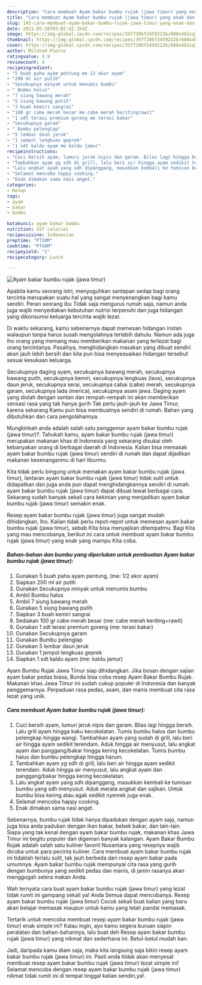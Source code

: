 ```yaml
---
description: "Cara membuat Ayam bakar bumbu rujak (jawa timur) yang enak dan Mudah Dibuat"
title: "Cara membuat Ayam bakar bumbu rujak (jawa timur) yang enak dan Mudah Dibuat"
slug: 145-cara-membuat-ayam-bakar-bumbu-rujak-jawa-timur-yang-enak-dan-mudah-dibuat
date: 2021-05-16T03:02:42.354Z
image: https://img-global.cpcdn.com/recipes/35f720bf2459222b/680x482cq70/ayam-bakar-bumbu-rujak-jawa-timur-foto-resep-utama.jpg
thumbnail: https://img-global.cpcdn.com/recipes/35f720bf2459222b/680x482cq70/ayam-bakar-bumbu-rujak-jawa-timur-foto-resep-utama.jpg
cover: https://img-global.cpcdn.com/recipes/35f720bf2459222b/680x482cq70/ayam-bakar-bumbu-rujak-jawa-timur-foto-resep-utama.jpg
author: Mildred Pierce
ratingvalue: 3.9
reviewcount: 4
recipeingredient:
- "5 buah paha ayam pentung me 12 ekor ayam"
- "200 ml air putih"
- "Secukupnya minyak untuk menumis bumbu"
- " Bumbu halus"
- "7 siung bawang merah"
- "5 siung bawang putih"
- "3 buah kemiri sangrai"
- "100 gr cabe merah besar me cabe merah keritingrawit"
- "1 sdt terasi premium goreng me terasi bakar"
- "Secukupnya garam"
- " Bumbu pelenglap"
- "5 lembar daun jeruk"
- "1 jempol lengkuas geprek"
- "1 sdt kaldu ayam me kaldu jamur"
recipeinstructions:
- "Cuci bersih ayam, lumuri jeruk nipis dan garam. Bilas lagi hingga bersih. Lalu grill ayam hingga kaku kecokelatan. Tumis bumbu halus dan bumbu pelengkap hingga wangi. Tambahkan ayam yang sudah di grill, lalu beri air hingga ayam sedikit terendam. Aduk hingga air menyusut, lalu angkat ayam dan panggang/bakar hingga kering kecokelatan. Tumis bumbu halus dan bumbu pelengkap hingga harum."
- "Tambahkan ayam yg sdh di grill, lalu beri air hingga ayam sedikit terendam. Aduk hingga air menyusut, lalu angkat ayam dan panggang/bakar hingga kering kecokelatan."
- "Lalu angkat ayam yang sdh dipanggang, masukkan kembali ke tumisan bumbu yang sdh menyusut. Aduk merata angkat dan sajikan. Untuk bumbu bisa kering atau agak sedikit nyemek juga enak."
- "Selamat mencoba happy cooking."
- "Enak dimakan sama nasi anget."
categories:
- Resep
tags:
- ayam
- bakar
- bumbu

katakunci: ayam bakar bumbu 
nutrition: 157 calories
recipecuisine: Indonesian
preptime: "PT20M"
cooktime: "PT48M"
recipeyield: "1"
recipecategory: Lunch

---
```



![Ayam bakar bumbu rujak (jawa timur)](https://img-global.cpcdn.com/recipes/35f720bf2459222b/680x482cq70/ayam-bakar-bumbu-rujak-jawa-timur-foto-resep-utama.jpg)

Apabila kamu seorang istri, menyuguhkan santapan sedap bagi orang tercinta merupakan suatu hal yang sangat menyenangkan bagi kamu sendiri. Peran seorang ibu Tidak saja mengurus rumah saja, namun anda juga wajib menyediakan kebutuhan nutrisi terpenuhi dan juga hidangan yang dikonsumsi keluarga tercinta wajib lezat.

Di waktu  sekarang, kamu sebenarnya dapat memesan hidangan instan walaupun tanpa harus susah mengolahnya terlebih dahulu. Namun ada juga lho orang yang memang mau memberikan makanan yang terlezat bagi orang tercintanya. Pasalnya, menghidangkan masakan yang dibuat sendiri akan jauh lebih bersih dan kita pun bisa menyesuaikan hidangan tersebut sesuai kesukaan keluarga. 

Secukupnya daging ayam, secukupnya bawang merah, secukupnya bawang putih, secukupnya kemiri, secukupnya lengkuas (laos), secukupnya daun jeruk, secukupnya serai, secukupnya cabai (cabe) merah, secukupnya garam, secukupnya lada (merica), secukupnya asam jawa. Daging ayam yang diolah dengan santan dan rempah-rempah ini akan memberikan sensasi rasa yang tak hanya gurih Tak perlu jauh-jauh ke Jawa Timur, karena sekarang Kamu pun bisa membuatnya sendiri di rumah. Bahan yang dibutuhkan dan cara pengolahannya.

Mungkinkah anda adalah salah satu penggemar ayam bakar bumbu rujak (jawa timur)?. Tahukah kamu, ayam bakar bumbu rujak (jawa timur) merupakan makanan khas di Indonesia yang sekarang disukai oleh kebanyakan orang di berbagai daerah di Indonesia. Kalian bisa memasak ayam bakar bumbu rujak (jawa timur) sendiri di rumah dan dapat dijadikan makanan kesenanganmu di hari liburmu.

Kita tidak perlu bingung untuk memakan ayam bakar bumbu rujak (jawa timur), lantaran ayam bakar bumbu rujak (jawa timur) tidak sulit untuk didapatkan dan juga anda pun dapat menghidangkannya sendiri di rumah. ayam bakar bumbu rujak (jawa timur) dapat dibuat lewat berbagai cara. Sekarang sudah banyak sekali cara kekinian yang menjadikan ayam bakar bumbu rujak (jawa timur) semakin enak.

Resep ayam bakar bumbu rujak (jawa timur) juga sangat mudah dihidangkan, lho. Kalian tidak perlu repot-repot untuk memesan ayam bakar bumbu rujak (jawa timur), sebab Kita bisa menyajikan ditempatmu. Bagi Kita yang mau mencobanya, berikut ini cara untuk membuat ayam bakar bumbu rujak (jawa timur) yang enak yang mampu Kita coba.

<!--inarticleads1-->

##### Bahan-bahan dan bumbu yang diperlukan untuk pembuatan Ayam bakar bumbu rujak (jawa timur):

1. Gunakan 5 buah paha ayam pentung, (me: 1/2 ekor ayam)
1. Siapkan 200 ml air putih
1. Gunakan Secukupnya minyak untuk menumis bumbu
1. Ambil  Bumbu halus
1. Ambil 7 siung bawang merah
1. Gunakan 5 siung bawang putih
1. Siapkan 3 buah kemiri sangrai
1. Sediakan 100 gr cabe merah besar (me: cabe merah keriting+rawit)
1. Gunakan 1 sdt terasi premium goreng (me: terasi bakar)
1. Gunakan Secukupnya garam
1. Gunakan  Bumbu pelenglap
1. Gunakan 5 lembar daun jeruk
1. Gunakan 1 jempol lengkuas geprek
1. Siapkan 1 sdt kaldu ayam (me: kaldu jamur)


Ayam Bumbu Rujak Jawa Timur siap dihidangkan. Jika bosan dengan sajian ayam bakar pedas biasa, Bunda bisa coba resep Ayam Bakar Bumbu Rujak. Makanan khas Jawa Timur ini sudah cukup populer di Indonesia dan banyak penggemarnya. Perpaduan rasa pedas, asam, dan manis membuat cita rasa lezat yang unik. 

<!--inarticleads2-->

##### Cara membuat Ayam bakar bumbu rujak (jawa timur):

1. Cuci bersih ayam, lumuri jeruk nipis dan garam. Bilas lagi hingga bersih. Lalu grill ayam hingga kaku kecokelatan. Tumis bumbu halus dan bumbu pelengkap hingga wangi. Tambahkan ayam yang sudah di grill, lalu beri air hingga ayam sedikit terendam. Aduk hingga air menyusut, lalu angkat ayam dan panggang/bakar hingga kering kecokelatan. Tumis bumbu halus dan bumbu pelengkap hingga harum.
1. Tambahkan ayam yg sdh di grill, lalu beri air hingga ayam sedikit terendam. Aduk hingga air menyusut, lalu angkat ayam dan panggang/bakar hingga kering kecokelatan.
1. Lalu angkat ayam yang sdh dipanggang, masukkan kembali ke tumisan bumbu yang sdh menyusut. Aduk merata angkat dan sajikan. Untuk bumbu bisa kering atau agak sedikit nyemek juga enak.
1. Selamat mencoba happy cooking.
1. Enak dimakan sama nasi anget.


Sebenarnya, bumbu rujak tidak hanya dipadukan dengan ayam saja, namun juga bisa anda padukan dengan ikan bakar, bebek bakar, dan lain-lain. Siapa yang tak kenal dengan ayam bakar bumbu rujak, makanan khas Jawa Timur ini begitu populer dan digemari banyak kalangan. Ayam Bakar Bumbu Rujak adalah salah satu kuliner favorit Nusantara yang resepnya wajib dicoba untuk para pecinta kuliner. Cara membuat ayam bakar bumbu rujak ini tidaklah terlalu sulit, tak jauh berbeda dari resep ayam bakar pada umumnya. Ayam bakar bumbu rujak mempunyai cita rasa yang gurih dengan bumbunya yang sedikit pedas dan manis, di jamin rasanya akan menggugah selera makan Anda. 

Wah ternyata cara buat ayam bakar bumbu rujak (jawa timur) yang lezat tidak rumit ini gampang sekali ya! Anda Semua dapat mencobanya. Resep ayam bakar bumbu rujak (jawa timur) Cocok sekali buat kalian yang baru akan belajar memasak maupun untuk kamu yang telah pandai memasak.

Tertarik untuk mencoba membuat resep ayam bakar bumbu rujak (jawa timur) enak simple ini? Kalau ingin, ayo kamu segera buruan siapin peralatan dan bahan-bahannya, lalu buat deh Resep ayam bakar bumbu rujak (jawa timur) yang nikmat dan sederhana ini. Betul-betul mudah kan. 

Jadi, daripada kamu diam saja, maka kita langsung saja bikin resep ayam bakar bumbu rujak (jawa timur) ini. Pasti anda tiidak akan menyesal membuat resep ayam bakar bumbu rujak (jawa timur) lezat simple ini! Selamat mencoba dengan resep ayam bakar bumbu rujak (jawa timur) nikmat tidak rumit ini di tempat tinggal kalian sendiri,ya!.


